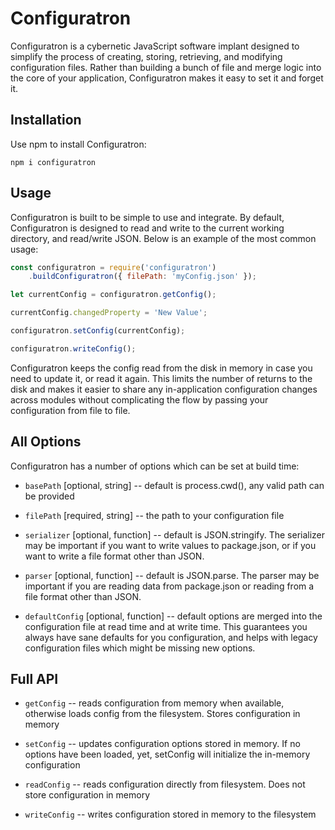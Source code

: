 # Configuratron #

Configuratron is a cybernetic JavaScript software implant designed to simplify the process of creating, storing, retrieving, and modifying configuration files. Rather than building a bunch of file and merge logic into the core of your application, Configuratron makes it easy to set it and forget it.

## Installation ##

Use npm to install Configuratron:

`npm i configuratron`

## Usage ##

Configuratron is built to be simple to use and integrate. By default, Configuratron is designed to read and write to the current working directory, and read/write JSON.  Below is an example of the most common usage:

```javascript
const configuratron = require('configuratron')
    .buildConfiguratron({ filePath: 'myConfig.json' });

let currentConfig = configuratron.getConfig();

currentConfig.changedProperty = 'New Value';

configuratron.setConfig(currentConfig);

configuratron.writeConfig();
```

Configuratron keeps the config read from the disk in memory in case you need to update it, or read it again. This limits the number of returns to the disk and makes it easier to share any in-application configuration changes across modules without complicating the flow by passing your configuration from file to file.

## All Options ##

Configuratron has a number of options which can be set at build time:

- `basePath` [optional, string] -- default is process.cwd(), any valid path can be provided

- `filePath` [required, string] -- the path to your configuration file

- `serializer` [optional, function] -- default is JSON.stringify. The serializer may be important if you want to write values to package.json, or if you want to write a file format other than JSON.

- `parser` [optional, function] -- default is JSON.parse. The parser may be important if you are reading data from package.json or reading from a file format other than JSON.

- `defaultConfig` [optional, function] -- default options are merged into the configuration file at read time and at write time.  This guarantees you always have sane defaults for you configuration, and helps with legacy configuration files which might be missing new options.

## Full API ##

- `getConfig` -- reads configuration from memory when available, otherwise loads config from the filesystem. Stores configuration in memory

- `setConfig` -- updates configuration options stored in memory. If no options have been loaded, yet, setConfig will initialize the in-memory configuration

- `readConfig` -- reads configuration directly from filesystem. Does not store configuration in memory

- `writeConfig` -- writes configuration stored in memory to the filesystem